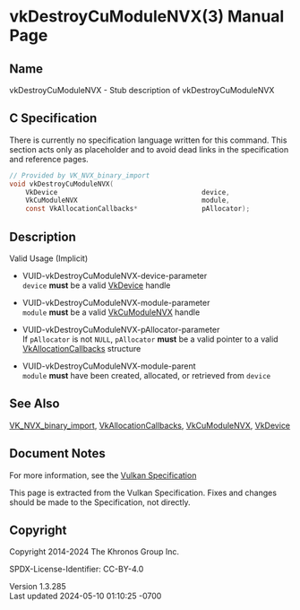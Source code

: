 # vkDestroyCuModuleNVX(3) Manual Page

## Name

vkDestroyCuModuleNVX - Stub description of vkDestroyCuModuleNVX



## <a href="#_c_specification" class="anchor"></a>C Specification

There is currently no specification language written for this command.
This section acts only as placeholder and to avoid dead links in the
specification and reference pages.

``` c
// Provided by VK_NVX_binary_import
void vkDestroyCuModuleNVX(
    VkDevice                                    device,
    VkCuModuleNVX                               module,
    const VkAllocationCallbacks*                pAllocator);
```

## <a href="#_description" class="anchor"></a>Description

Valid Usage (Implicit)

- <a href="#VUID-vkDestroyCuModuleNVX-device-parameter"
  id="VUID-vkDestroyCuModuleNVX-device-parameter"></a>
  VUID-vkDestroyCuModuleNVX-device-parameter  
  `device` **must** be a valid [VkDevice](https://registry.khronos.org/vulkan/specs/1.3-extensions/man/html/VkDevice.html) handle

- <a href="#VUID-vkDestroyCuModuleNVX-module-parameter"
  id="VUID-vkDestroyCuModuleNVX-module-parameter"></a>
  VUID-vkDestroyCuModuleNVX-module-parameter  
  `module` **must** be a valid [VkCuModuleNVX](https://registry.khronos.org/vulkan/specs/1.3-extensions/man/html/VkCuModuleNVX.html)
  handle

- <a href="#VUID-vkDestroyCuModuleNVX-pAllocator-parameter"
  id="VUID-vkDestroyCuModuleNVX-pAllocator-parameter"></a>
  VUID-vkDestroyCuModuleNVX-pAllocator-parameter  
  If `pAllocator` is not `NULL`, `pAllocator` **must** be a valid
  pointer to a valid [VkAllocationCallbacks](https://registry.khronos.org/vulkan/specs/1.3-extensions/man/html/VkAllocationCallbacks.html)
  structure

- <a href="#VUID-vkDestroyCuModuleNVX-module-parent"
  id="VUID-vkDestroyCuModuleNVX-module-parent"></a>
  VUID-vkDestroyCuModuleNVX-module-parent  
  `module` **must** have been created, allocated, or retrieved from
  `device`

## <a href="#_see_also" class="anchor"></a>See Also

[VK_NVX_binary_import](https://registry.khronos.org/vulkan/specs/1.3-extensions/man/html/VK_NVX_binary_import.html),
[VkAllocationCallbacks](https://registry.khronos.org/vulkan/specs/1.3-extensions/man/html/VkAllocationCallbacks.html),
[VkCuModuleNVX](https://registry.khronos.org/vulkan/specs/1.3-extensions/man/html/VkCuModuleNVX.html), [VkDevice](https://registry.khronos.org/vulkan/specs/1.3-extensions/man/html/VkDevice.html)

## <a href="#_document_notes" class="anchor"></a>Document Notes

For more information, see the <a
href="https://registry.khronos.org/vulkan/specs/1.3-extensions/html/vkspec.html#vkDestroyCuModuleNVX"
target="_blank" rel="noopener">Vulkan Specification</a>

This page is extracted from the Vulkan Specification. Fixes and changes
should be made to the Specification, not directly.

## <a href="#_copyright" class="anchor"></a>Copyright

Copyright 2014-2024 The Khronos Group Inc.

SPDX-License-Identifier: CC-BY-4.0

Version 1.3.285  
Last updated 2024-05-10 01:10:25 -0700
